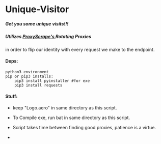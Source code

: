 # Unique-Visitor
##### Get you some unique visits!!!

##### Utilizes [ProxyScrape's ](https://proxyscrape.com/http_rotating_proxies.txt)Rotating Proxies
in order to flip our identity with every request we make to the endpoint.

#### Deps:
    python3 environment
    pip or pip3 installs:
        pip3 install pyinstaller #for exe
        pip3 install requests




#### Stuff:
- keep "Logo.aero" in same directory as this script.
    
- To Compile exe, run bat in same directory as this script.

- Script takes time between finding good proxies, patience is a virtue.

- 




        
        
